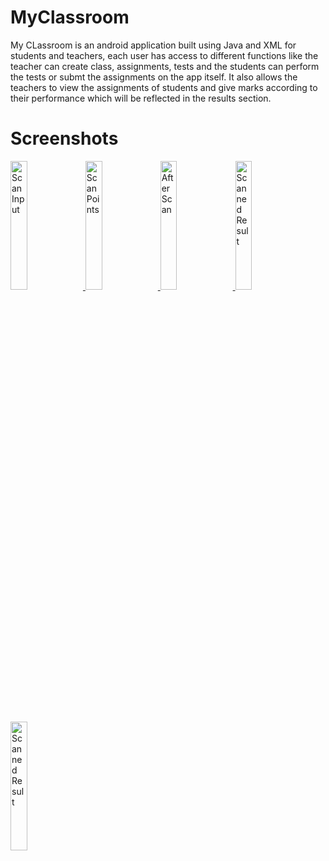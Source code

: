 # MyClassroom
My CLassroom is an android application built using Java and XML for students and teachers, each user has access to different functions like the teacher can create class, assignments, tests and
the students can perform the tests or submt the assignments on the app itself.
It also allows the teachers to view the assignments of students and give marks according to their performance which will be reflected in the results section.

# Screenshots


<a href="https://user-images.githubusercontent.com/74149479/131261989-8c527642-20cf-4d5f-82ec-568fee041005.jpeg" />
<img width="23%" src="https://user-images.githubusercontent.com/74149479/131261989-8c527642-20cf-4d5f-82ec-568fee041005.jpeg" alt="Scan Input" title="Scan Input"></img>

<a href="https://user-images.githubusercontent.com/74149479/131262026-b00af1e2-06fb-4728-b189-3025f0f04689.jpeg" />
<img width="23%" src="https://user-images.githubusercontent.com/74149479/131262026-b00af1e2-06fb-4728-b189-3025f0f04689.jpeg" alt="Scan Points" title="Scan Points"></img>

<a href="https://user-images.githubusercontent.com/74149479/131262047-3d592148-5b80-41c8-934c-97999766a5b6.jpeg" />
<img width="23%" src="https://user-images.githubusercontent.com/74149479/131262047-3d592148-5b80-41c8-934c-97999766a5b6.jpeg" alt="After Scan" title="After Scan"></img>

<a href="https://user-images.githubusercontent.com/74149479/131262064-e6f785c8-5680-4bc2-ae12-4ef174e4cdb5.jpeg" />
<img width="23%" src="https://user-images.githubusercontent.com/74149479/131262064-e6f785c8-5680-4bc2-ae12-4ef174e4cdb5.jpeg" alt="Scanned Result" title="Scanned Result"></img>


<a href="https://user-images.githubusercontent.com/74149479/131262109-9a95de01-2da4-4781-81b5-50c6755296a2.jpeg" />
<img width="23%" src="https://user-images.githubusercontent.com/74149479/131262109-9a95de01-2da4-4781-81b5-50c6755296a2.jpeg" alt="Scanned Result" title="Scanned Result"></img>
